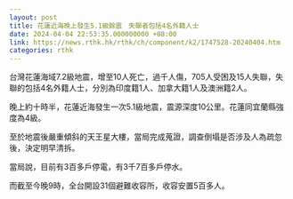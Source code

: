 ```yaml
---
layout: post
title: 花蓮近海晚上發生5.1級餘震　失聯者包括4名外籍人士
date: 2024-04-04 22:53:35.000000000 +08:00
link: https://news.rthk.hk/rthk/ch/component/k2/1747528-20240404.htm
categories: rthk
---
```


台灣花蓮海域7.2級地震，增至10人死亡，過千人傷，705人受困及15人失聯，失聯的包括4名外籍人士，分別為印度籍1人、加拿大籍1人及澳洲籍2人。

晚上約十時半，花蓮近海發生一次5.1級地震，震源深度10公里。花蓮同宜蘭縣強度為4級。

至於地震後嚴重傾斜的天王星大樓，當局完成蒐證，調查倒塌是否涉及人為疏忽後，決定明早清拆。

當局說，目前有3百多戶停電，有3千7百多戶停水。

而截至今晚9時，全台開設31個避難收容所，收容安置5百多人。
